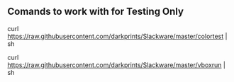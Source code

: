 ## Comands to work with for Testing Only

curl https://raw.githubusercontent.com/darkprints/Slackware/master/colortest | sh

curl https://raw.githubusercontent.com/darkprints/Slackware/master/vboxrun | sh
